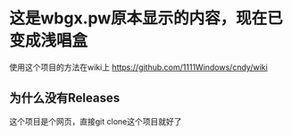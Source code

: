 # 这是wbgx.pw原本显示的内容，现在已变成浅唱盒

使用这个项目的方法在wiki上
https://github.com/1111Windows/cndy/wiki

## 为什么没有Releases
这个项目是个网页，直接git clone这个项目就好了
